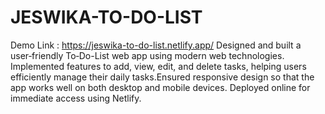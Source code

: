 # JESWIKA-TO-DO-LIST
Demo Link : https://jeswika-to-do-list.netlify.app/
Designed and built a user‑friendly To‑Do-List web app using modern web technologies.  Implemented features to add, view, edit, and delete tasks, helping users efficiently manage their daily tasks.Ensured responsive design so that the app works well on both desktop and mobile devices.  Deployed online for immediate access using Netlify.
